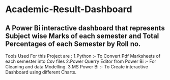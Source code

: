 # Academic-Result-Dashboard
## A Power Bi interactive dashboard that represents Subject wise Marks of each semester and Total Percentages of each Semester by Roll no.
Tools Used For this Project are :
1.Python :- To Convert Pdf Marksheets of each semester into Csv files 
2.Power Querry Editor from Power Bi :- For Cleaning and data Modelling.
3.MS Power Bi :- To Create interactive Dashboard using different Charts.









